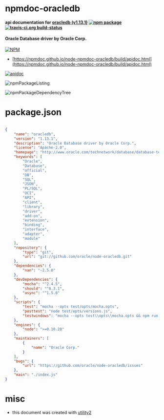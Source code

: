 # npmdoc-oracledb

#### api documentation for  [oracledb (v1.13.1)](http://www.oracle.com/technetwork/database/database-technologies/scripting-languages/node_js/)  [![npm package](https://img.shields.io/npm/v/npmdoc-oracledb.svg?style=flat-square)](https://www.npmjs.org/package/npmdoc-oracledb) [![travis-ci.org build-status](https://api.travis-ci.org/npmdoc/node-npmdoc-oracledb.svg)](https://travis-ci.org/npmdoc/node-npmdoc-oracledb)

#### Oracle Database driver by Oracle Corp.

[![NPM](https://nodei.co/npm/oracledb.png?downloads=true&downloadRank=true&stars=true)](https://www.npmjs.com/package/oracledb)

- [https://npmdoc.github.io/node-npmdoc-oracledb/build/apidoc.html](https://npmdoc.github.io/node-npmdoc-oracledb/build/apidoc.html)

[![apidoc](https://npmdoc.github.io/node-npmdoc-oracledb/build/screenCapture.buildCi.browser.%252Ftmp%252Fbuild%252Fapidoc.html.png)](https://npmdoc.github.io/node-npmdoc-oracledb/build/apidoc.html)

![npmPackageListing](https://npmdoc.github.io/node-npmdoc-oracledb/build/screenCapture.npmPackageListing.svg)

![npmPackageDependencyTree](https://npmdoc.github.io/node-npmdoc-oracledb/build/screenCapture.npmPackageDependencyTree.svg)



# package.json

```json

{
    "name": "oracledb",
    "version": "1.13.1",
    "description": "Oracle Database driver by Oracle Corp.",
    "license": "Apache-2.0",
    "homepage": "http://www.oracle.com/technetwork/database/database-technologies/scripting-languages/node_js/",
    "keywords": [
        "Oracle",
        "Database",
        "official",
        "DB",
        "SQL",
        "JSON",
        "PL/SQL",
        "OCI",
        "API",
        "client",
        "library",
        "driver",
        "add-on",
        "extension",
        "binding",
        "interface",
        "adapter",
        "module"
    ],
    "repository": {
        "type": "git",
        "url": "git://github.com/oracle/node-oracledb.git"
    },
    "dependencies": {
        "nan": "~2.5.0"
    },
    "devDependencies": {
        "mocha": "^2.4.5",
        "should": "^8.3.1",
        "async": "^1.5.0"
    },
    "scripts": {
        "test": "mocha --opts test/opts/mocha.opts",
        "posttest": "node test/opts/versions.js",
        "testwindows": "mocha --opts test\\opts\\mocha.opts && npm run posttest"
    },
    "engines": {
        "node": ">=0.10.28"
    },
    "maintainers": [
        {
            "name": "Oracle Corp."
        }
    ],
    "bugs": {
        "url": "https://github.com/oracle/node-oracledb/issues"
    },
    "main": "./index.js"
}
```



# misc
- this document was created with [utility2](https://github.com/kaizhu256/node-utility2)
